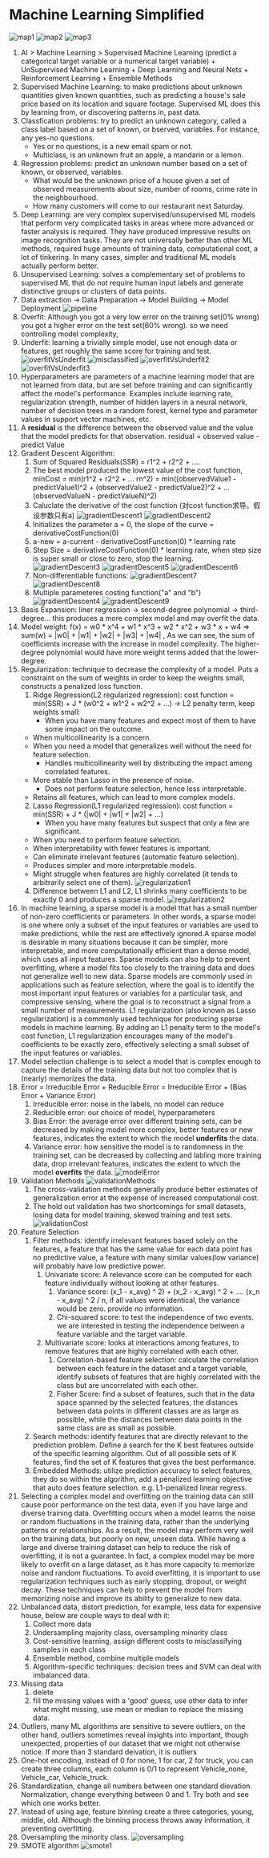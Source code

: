 # Machine Learning Simplified

![map1](machineLearningMap.webp)
![map2](machineLearningMap2.jpeg)
![map3](machineLearningMap3.jpg)

1. AI > Machine Learning > Supervised Machine Learning (predict a categorical target variable or a numerical target variable) + UnSupervised Machine Learning + Deep Learning and Neural Nets + Reinforcement Learning + Ensemble Methods 
2. Supervised Machine Learning: to make predictions about unknown quantities given known quantities, such as predicting a house's sale price based on its location and square footage. Supervised ML does this by learning from, or discovering patterns in, past data. 
3. Classfication problems: try to predict an unknown category, called a class label based on a set of known, or bserved, variables. For instance, any yes-no questions.
    - Yes or no questions, is a new email spam or not.
    - Multiclass, is an unknown fruit an apple, a mandarin or a lemon. 
5. Regression problems: predict an unknown number based on a set of known, or observed, variables. 
    - What would be the unknown price of a house given a set of observed measurements about size, number of rooms, crime rate in the neighbourhood.
    - How many customers will come to our restaurant next Saturday.
6. Deep Learning: are very complex supervised/unsupervised ML models that perform very complicated tasks in areas where more advanced or faster analysis is required. They have produced impressive results on image recognition tasks. They are not universally better than other ML methods, required huge amounts of training data, computational cost, a lot of tinkering. In many cases, simpler and traditional ML models actually perform better. 
7. Unsupervised Learning: solves a complementary set of problems to supervised ML that do not require human input labels and generate distinctive groups or clusters of data points. 
8. Data extraction -> Data Preparation -> Model Building -> Model Deployment
![pipeline](pipeline.jpg)
10. Overfit: Although you got a very low error on the training set(0% wrong) you got a higher error on the test set(60% wrong). so we need controlling model complexity, 
11. Underfit: learning a trivially simple model, use not enough data or features, get roughly the same score for training and test.
![overfitVsUnderfit](overfitVsUnderfit.jpg)
![misclassified](misclassified.jpg)
![overfitVsUnderfit2](overfitVsUnderfit2.jpg)
![overfitVsUnderfit3](overfitVsUnderfit3.jpg)
11. Hyperparameters are parameters of a machine learning model that are not learned from data, but are set before training and can significantly affect the model's performance. Examples include learning rate, regularization strength, number of hidden layers in a neural network, number of decision trees in a random forest, kernel type and parameter values in support vector machines, etc.
12. A **residual** is the difference between the observed value and the value that the model predicts for that observation. residual = observed value - predict Value
13. Gradient Descent Algorithm:
    1. Sum of Squared Residuals(SSR) = r1^2 + r2^2 + ....
    2. The best model produced the lowest value of the cost function, minCost = min(r1^2 + r2^2 + ... rn^2) = min((observedValue1 - predictValue1)^2 + (observedValue2 - predictValue2)^2 + ... (observedValueN - predictValueN)^2)
    3. Caluclate the derivative of the cost function (对cost function求导。假设参数只有a)
    ![gradientDescent1](gradientDescent1.jpg)
    ![gradientDescent2](gradientDescent2.jpg)
    5. Initializes the parameter a = 0, the slope of the curve = derivativeCostFunction(0)
    6. a-new = a-current - derivativeCostFunction(0) * learning rate
    7. Step Size = derivativeCostFunction(0) * learning rate, when step size is super small or close to zero, stop the learning. 
    ![gradientDescent3](gradientDescent3.jpg)
    ![gradientDescent5](gradientDescent5.jpg)
    ![gradientDescent6](gradientDescent6.jpg)
    8. Non-differentiable functions:
    ![gradientDescent7](gradientDescent7.jpg)
    ![gradientDescent8](gradientDescent8.jpg)    
    9. Multiple parameteres costing function("a" and "b")
    ![gradientDescent4](gradientDescent4.jpg)
    ![gradientDescent9](gradientDescent9.jpg)   
14. Basis Expansion: liner regression -> second-degree polynomial -> third-degree... this produces a more complex model and may overfit the data.
15. Model weight: f(x) = w0 * x^4 + w1 * x^3 + w2 * x^2 + w3 * x + w4 => sum(w) = |w0| + |w1| + |w2| + |w3| + |w4| , As we can see, the sum of coefficients increase with the increase in model complexity. The higher-degree polynomial would have more weight terms added that the lower-degree.
16. Regularization: technique to decrease the complexity of a model. Puts a constraint on the sum of weights in order to keep the weights small, constructs a penalized loss function. 
    1. Ridge Regression(L2 regularized regression): cost function = min(SSR) + J * (w0^2 + w1^2 + w2^2 + ...) -> L2 penalty term, keep weights small:
        - When you have many features and expect most of them to have some impact on the outcome.
	- When multicollinearity is a concern.
	- When you need a model that generalizes well without the need for feature selection.
        - Handles multicollinearity well by distributing the impact among correlated features.
	- More stable than Lasso in the presence of noise.
        - Does not perform feature selection, hence less interpretable.
	- Retains all features, which can lead to more complex models.
    2. Lasso Regression(L1 regularized regression): cost function = min(SSR) + J * (|w0| + |w1| + |w2| + ...)
       	- When you have many features but suspect that only a few are significant.
	- When you need to perform feature selection.
	- When interpretability with fewer features is important.
	- Can eliminate irrelevant features (automatic feature selection).
	- Produces simpler and more interpretable models.
	- Might struggle when features are highly correlated (it tends to arbitrarily select one of them).
    ![regularization1](regularization1.jpg)  
    4. Difference between L1 and L2, L1 shrinks many coefficients to be exactly 0 and produces a sparse model.
    ![regularization2](regularization2.jpg)  
17. In machine learning, a sparse model is a model that has a small number of non-zero coefficients or parameters. In other words, a sparse model is one where only a subset of the input features or variables are used to make predictions, while the rest are effectively ignored.A sparse model is desirable in many situations because it can be simpler, more interpretable, and more computationally efficient than a dense model, which uses all input features. Sparse models can also help to prevent overfitting, where a model fits too closely to the training data and does not generalize well to new data. Sparse models are commonly used in applications such as feature selection, where the goal is to identify the most important input features or variables for a particular task, and compressive sensing, where the goal is to reconstruct a signal from a small number of measurements. L1 regularization (also known as Lasso regularization) is a commonly used technique for producing sparse models in machine learning. By adding an L1 penalty term to the model's cost function, L1 regularization encourages many of the model's coefficients to be exactly zero, effectively selecting a small subset of the input features or variables.
18. Model selection challenge is to select a model that is complex enough to capture the details of the training data but not too complex that is (nearly) memorizes the data.
19. Error = Irreducible Error + Reducible Error = Irreducible Error + (Bias Error + Variance Error)
    1. Irreducible error: noise in the labels, no model can reduce
    2. Reducible error: our choice of model, hyperparameters
    3. Bias Error: the average error over different training sets, can be decreased by making model more complex, better features or new features, indicates the extent to which the model **underfits** the data.
    4. Variance error: how sensitive the model is to randomness in the training set, can be decreased by collecting and labling more training data, drop irrelevant features, indicates the extent to which the model **overfits** the data.
    ![modelError](modelError.jpg) 
20. Validation Methods
    ![validationMethods](validationMethods.jpg) 
    1. The cross-validation methods generally produce better estimates of generalization error at the expense of increased computational cost.
    2. The hold out validation has two shortcomings for small datasets, losing data for model training, skewed training and test sets. 
    ![validationCost](validationCost.jpg) 
21. Feature Selection
    1. Filter methods: identify irrelevant features based solely on the features, a feature that has the same value for each data point has no predictive value, a feature with many similar values(low variance) will probably have low predictive power.
        1. Univariate score: A relevance score can be computed for each feature individually without looking at other features.
            1. Variance score: (x_1 - x_avg) ^ 2)  + (x_2 - x_avg) ^ 2 + .... (x_n - x_avg) ^ 2 / n, if all values were identical, the variance would be zero. provide no information.
            2. Chi-squared score: to test the independence of two events. we are interested in testing the independence between a feature variable and the target variable.
        2. Multivariate score: looks at interactions among features, to remove features that are highly correlated with each other.
            1. Correlation-based feature selection: calculate the correlation between each feature in the dataset and a target variable, identify subsets of features that are highly correlated with the class but are uncorrelated with each other. 
            2. Fisher Score: find a subset of features, such that in the data space spanned by the selected features, the distances between data points in different classes are as large as possible, while the distances between data points in the same class are as small as possible. 
    3. Search methods: identify features that are directly relevant to the prediction problem. Define a search for the K best features outside of the specific learning algorithm. Out of all possible sets of K features, find the set of K features that gives the best performance.
    4. Embedded Methods: utilize prediction accuracy to select features, they do so within the algorithm, add a penalized learning objective that auto does feature selection. e.g. L1-penalized linear regress.
23. Selecting a complex model and overfitting on the training data can still cause poor performance on the test data, even if you have large and diverse training data. Overfitting occurs when a model learns the noise or random fluctuations in the training data, rather than the underlying patterns or relationships. As a result, the model may perform very well on the training data, but poorly on new, unseen data. While having a large and diverse training dataset can help to reduce the risk of overfitting, it is not a guarantee. In fact, a complex model may be more likely to overfit on a large dataset, as it has more capacity to memorize noise and random fluctuations. To avoid overfitting, it is important to use regularization techniques such as early stopping, dropout, or weight decay. These techniques can help to prevent the model from memorizing noise and improve its ability to generalize to new data.
24. Unbalanced data, distort prediction, for example, less data for expensive house, below are couple ways to deal with it:
    1. Collect more data
    2. Undersampling majority class, oversampling minority class
    3. Cost-sensitive learning, assign different costs to misclassifying samples in each class
    4. Ensemble method, combine multiple models
    5. Algorithm-specific techniques: decision trees and SVM can deal with imbalanced data. 
25. Missing data
    1. delete
    2. fill the missing values with a 'good' guess, use other data to infer what might missing, use mean or median to replace the missing data. 
26. Outliers, many ML algorithms are sensitive to severe outliers, on the other hand, outliers sometimes reveal insights into important, though unexpected, properties of our dataset that we might not otherwise notice. If more than 3 standard deivation, it is outliers
27. One-hot encoding, instead of 0 for none, 1 for car, 2 for truck, you can create three columns, each column is 0/1 to represent Vehicle_none, Vehicle_car, Vehicle_truck.
28. Standardization, change all numbers between one standard dievation. Normalization, change everything between 0 and 1. Try both and see which one works better. 
29. Instead of using age, feature binning create a three categories, young, middle, old. Although the binning process throws away information, it preventing overfitting.
30. Oversampling the minority class.
![oversampling](oversampling.jpg) 
31. SMOTE algorithm
![smote1](smote1.jpg) 
    
